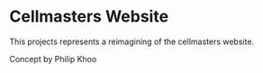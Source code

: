 Cellmasters Website
===================
This projects represents a reimagining of the cellmasters website.

Concept by Philip Khoo